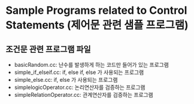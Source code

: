 # Sample Programs related to Control Statements (제어문 관련 샘플 프로그램)

## 조건문 관련 프로그램 파일 
  * basicRandom.cc: 난수를 발생하게 하는 코드만 들어가 있는 프로그램 
  * simple_if_elseif.cc: if, else if, else 가 사용되는 프로그램 
  * simple_else.cc: if, else 가 사용되는 프로그램 
  * simplelogicOperator.cc: 논리연산자를 검증하는 프로그램
  * simpleRelationOperator.cc: 관계연산자를 검증하는 프로그램
  
  
